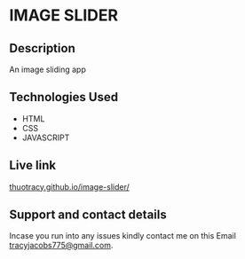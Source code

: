 # IMAGE SLIDER

## Description
An image sliding app

## Technologies Used
* HTML
* CSS
* JAVASCRIPT

## Live link
[thuotracy.github.io/image-slider/](https://thuotracy.github.io/image-slider/)

## Support and contact details
Incase you run into any issues kindly contact me on this Email tracyjacobs775@gmail.com.
